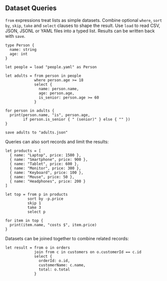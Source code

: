 ## Dataset Queries

`from` expressions treat lists as simple datasets. Combine optional `where`, `sort by`, `skip`, `take` and `select` clauses to shape the result. Use `load` to read CSV, JSON, JSONL or YAML files into a typed list. Results can be written back with `save`.

```mochi
type Person {
  name: string
  age: int
}

let people = load "people.yaml" as Person

let adults = from person in people
             where person.age >= 18
             select {
               name: person.name,
               age: person.age,
               is_senior: person.age >= 60
             }

for person in adults {
  print(person.name, "is", person.age,
        if person.is_senior { " (senior)" } else { "" })
}

save adults to "adults.json"
```

Queries can also sort records and limit the results:

```mochi
let products = [
  { name: "Laptop", price: 1500 },
  { name: "Smartphone", price: 900 },
  { name: "Tablet", price: 600 },
  { name: "Monitor", price: 300 },
  { name: "Keyboard", price: 100 },
  { name: "Mouse", price: 50 },
  { name: "Headphones", price: 200 }
]

let top = from p in products
          sort by -p.price
          skip 1
          take 3
          select p

for item in top {
  print(item.name, "costs $", item.price)
}
```

Datasets can be joined together to combine related records:

```mochi
let result = from o in orders
             join from c in customers on o.customerId == c.id
             select {
               orderId: o.id,
               customerName: c.name,
               total: o.total
             }
```
